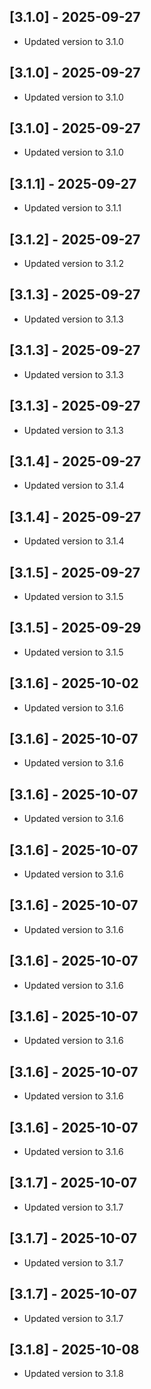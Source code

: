
## [3.1.0] - 2025-09-27

- Updated version to 3.1.0


## [3.1.0] - 2025-09-27

- Updated version to 3.1.0


## [3.1.0] - 2025-09-27

- Updated version to 3.1.0


## [3.1.1] - 2025-09-27

- Updated version to 3.1.1


## [3.1.2] - 2025-09-27

- Updated version to 3.1.2


## [3.1.3] - 2025-09-27

- Updated version to 3.1.3


## [3.1.3] - 2025-09-27

- Updated version to 3.1.3


## [3.1.3] - 2025-09-27

- Updated version to 3.1.3


## [3.1.4] - 2025-09-27

- Updated version to 3.1.4


## [3.1.4] - 2025-09-27

- Updated version to 3.1.4


## [3.1.5] - 2025-09-27

- Updated version to 3.1.5


## [3.1.5] - 2025-09-29

- Updated version to 3.1.5


## [3.1.6] - 2025-10-02

- Updated version to 3.1.6


## [3.1.6] - 2025-10-07

- Updated version to 3.1.6


## [3.1.6] - 2025-10-07

- Updated version to 3.1.6


## [3.1.6] - 2025-10-07

- Updated version to 3.1.6


## [3.1.6] - 2025-10-07

- Updated version to 3.1.6


## [3.1.6] - 2025-10-07

- Updated version to 3.1.6


## [3.1.6] - 2025-10-07

- Updated version to 3.1.6


## [3.1.6] - 2025-10-07

- Updated version to 3.1.6


## [3.1.6] - 2025-10-07

- Updated version to 3.1.6


## [3.1.7] - 2025-10-07

- Updated version to 3.1.7


## [3.1.7] - 2025-10-07

- Updated version to 3.1.7


## [3.1.7] - 2025-10-07

- Updated version to 3.1.7


## [3.1.8] - 2025-10-08

- Updated version to 3.1.8

